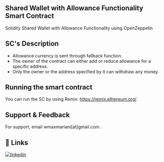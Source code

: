 ## Shared Wallet with Allowance Functionality Smart Contract

Solidity Shared Wallet with Allowance Functionality using OpenZeppelin

## SC's Description

- Allowance currency is sent through fallback function.
- The owner of the contract can either add or reduce allowance for a specific address.
- Only the owner or the address specified by it can withdraw any money.

    
## Running the smart contract

You can run the SC by using Remix: https://remix.ethereum.org/


## Support & Feedback

For support, email wmaxmariani[at]gmail.com .


## 🔗 Links
[![linkedin](https://img.shields.io/badge/linkedin-0A66C2?style=for-the-badge&logo=linkedin&logoColor=white)](https://www.linkedin.com/in/max-mariani-developer/)


